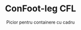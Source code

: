 ---
title: "ConFoot-leg CFL"
subtitle: "Picior pentru containere cu cadru"
mainImage: "/images/products/confoot-leg-cfl-main.jpg"
gallery:
  - "/images/products/confoot-leg-cfl-1.jpg"
  - "/images/products/confoot-leg-cfl-2.jpg"
  - "/images/products/confoot-leg-cfl-3.jpg"
shortDescription: "ConFoot-leg CFL este proiectat special pentru containerele cu cadru, adaptându-se perfect la cadre pentru a permite folosirea containerelor ca spații de depozitare pentru lichide și alte materiale."
technicalDescription: "Modelul CFL este conceput pentru containere sferice utilizate la transportul lichidelor ce necesită rezistența la presiuni ridicate, întrucât forma sferică distribuie cel mai bine presiunea, dar necesită cadre de susținere pentru a putea fi transportate."
videoID: "C2KwnEb-npU"
specifications:
  - name: "Greutate"
    value: "24 kg per picior"
  - name: "Capacitate de încărcare"
    value: "30 tone"
  - name: "Interval de reglare"
    value: "1.043 mm până la 1.448 mm"
  - name: "Material"
    value: "Oțel de înaltă calitate"
price: "3.500 EUR"
priceVAT: "4.235 EUR"
pricingNotes: "Se oferă reduceri de volum. Contactați-ne pentru detalii."
buyLink: "/contact"
howToUse: |
  1. Plasați piciorul CFL la colțul cadrului containerului
  2. Activați mecanismul de blocare
  3. Reglați înălțimea, dacă este necesar, în intervalul de la 1.043 mm la 1.448 mm
  4. Repetați pentru toate colțurile necesare
  5. Coborâți remorca și porniți la drum, lăsând containerul sprijinit pe picioare
benefits:
  - title: "Potrivire perfectă cu cadrul"
    description: "Proiectat pentru a se potrivi perfect cu cadrul containerelor sferice"
  - title: "Depozitare lichide"
    description: "Permite utilizarea containerelor ca spații de depozitare pentru lichide ce necesită rezistență la presiuni ridicate"
  - title: "Design specializat"
    description: "Conceput special pentru cerințele unice ale containerelor cu cadru"
  - title: "Aplicații versatile"
    description: "Potrivit pentru diverse industrii care necesită soluții specializate de depozitare și manipulare a containerelor"
  - title: "Mobilitate instantanee"
    description: "Containerele sunt întotdeauna gata de mișcare - pur și simplu conduceți remorca sub container pentru a continua drumul"
  - title: "Optimizare a costurilor"
    description: "Optimizează costurile și timpul prin gestionarea containerelor specializate fără echipamente suplimentare"
articleContent: |
  ## Ce este ConFoot-leg CFL?

  ConFoot-leg CFL este o soluție specializată de picior pentru containere proiectată special pentru containerele cu cadru. Spre deosebire de containerele standard de transport, containerele sferice utilizate la transportul lichidelor ce necesită rezistență la presiuni ridicate au nevoie de cadre de susținere pentru a putea fi transportate, întrucât forma sferică distribuie cel mai bine presiunea. Modelul CFL este proiectat să se integreze perfect în aceste cadre, permițând astfel utilizarea acestor containere specializate ca spații de depozitare pentru lichide și alte materiale care necesită rezistență la presiune.

  ## Beneficii cheie pentru manipularea containerelor specializate

  ConFoot-leg CFL oferă avantaje operaționale semnificative pentru companiile care gestionează containere cu cadru, în special pe cele folosite la transportul și depozitarea lichidelor. Prin posibilitatea de a plasa aceste containere specializate pe picioare, se pot crea soluții flexibile de depozitare pentru lichide și alte materiale sensibile la presiune, fără a necesita infrastructură permanentă.

  Modelul CFL permite companiilor să își optimizeze operațiunile cu containere specializate, oferind o soluție sigură de susținere a containerelor cu cadru în timpul operațiunilor de încărcare, descărcare și depozitare. Această versatilitate face din CFL o soluție ideală pentru industriile care depind de transportul și depozitarea lichidelor și altor materiale care necesită containere cu rezistență la presiune.

  ## Cum funcționează

  ConFoot-leg CFL se atașează în siguranță de cadrele containerelor specializate, oferind un suport stabil în timp ce containerul este poziționat pentru încărcare, descărcare sau depozitare. Picioarele au un interval de reglare de la 1.043 mm până la 1.448 mm, permițând o poziționare versatilă în diverse medii operaționale. Fiecare picior cântărește 24 kg, fiind ușor de manevrat de către operatori, în timp ce sistemul oferă o capacitate de încărcare de 30 de tone.

  Procesul de instalare este simplu:
  1. Plasați picioarele CFL la colțurile cadrului containerului
  2. Activați mecanismul de blocare pentru a securiza picioarele
  3. Reglați înălțimea conform cerințelor specifice
  4. Coborâți remorca și porniți la drum, lăsând containerul sprijinit în siguranță pe picioare

  Când este timpul să mutați containerul, conduceți pur și simplu remorca sub acesta, fixați containerul pe remorcă, demontați picioarele și continuați transportul.

  ## Aplicații ale ConFoot-leg CFL

  ### Industria chimică
  Industria chimică beneficiază semnificativ de capacitatea CFL de a susține în siguranță containerele folosite pentru stocarea și transportul substanțelor chimice și al lichidelor. Prin posibilitatea de a poziționa aceste containere specializate pe picioare, companiile pot crea soluții flexibile de depozitare care mențin integritatea materialelor sensibile la presiune, optimizând totodată utilizarea spațiului.

  ### Sectorul petrolului și gazelor
  Pentru sectorul petrolului și gazelor, CFL asigură o flexibilitate valoroasă în manipularea containerelor folosite pentru diverse produse petroliere. Posibilitatea de a plasa aceste containere pe picioare permite operațiuni de încărcare și descărcare mai eficiente, precum și crearea de capacitate temporară de depozitare în perioadele de vârf operațional.

  ### Industria alimentară și a băuturilor
  Industria alimentară și a băuturilor poate utiliza picioarele CFL pentru containerele folosite la transportul și depozitarea produselor lichide alimentare. Stabilitatea și fiabilitatea sistemului asigură că aceste materiale sensibile sunt manipulate și depozitate în condiții de siguranță, fără risc de contaminare sau deteriorare.

  ### Tratarea și distribuția apei
  Operațiunile de tratare și distribuție a apei pot beneficia de capacitatea CFL de a susține containerele folosite pentru stocarea și transportul substanțelor tratante ale apei și a altor materiale lichide. Această capacitate permite o gestionare mai flexibilă și eficientă a acestor resurse esențiale.

  ## Specificații tehnice

  - **Capacitate de încărcare**: 30 tone
  - **Greutate**: 24 kg per picior
  - **Interval de reglare**: 1.043 mm până la 1.448 mm
  - **Material**: Oțel de înaltă calitate cu finisaj durabil
  - **Compatibilitate**: Containere cu cadru specializate, în special cele proiectate pentru transportul lichidelor

  ConFoot-leg CFL reprezintă o soluție specializată pentru manipularea containerelor cu cadru, oferind companiilor o modalitate de a-și optimiza operațiunile ce implică containere sferice utilizate pentru lichide și alte materiale ce necesită rezistență la presiune. Prin posibilitatea de a susține în siguranță aceste containere specializate pe picioare, CFL ajută companiile să atingă o eficiență și flexibilitate mai mare în gestionarea operațiunilor cu containere specializate.
---